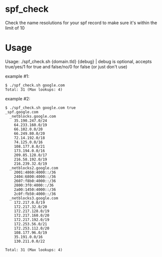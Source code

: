 # spf_check
Check the name resolutions for your spf record to make sure it's within the limit of 10

# Usage

Usage: ./spf_check.sh {domain.tld} {debug}    | debug is optional, accepts true/yes/1 for true and false/no/0 for false (or just don't use)

example #1:
```
$ ./spf_check.sh google.com
Total: 31 (Max lookups: 4)
```

example #2:
```
$ ./spf_check.sh google.com true
_spf.google.com 
  _netblocks.google.com 
    35.190.247.0/24 
    64.233.160.0/19 
    66.102.0.0/20 
    66.249.80.0/20 
    72.14.192.0/18 
    74.125.0.0/16 
    108.177.8.0/21 
    173.194.0.0/16 
    209.85.128.0/17 
    216.58.192.0/19 
    216.239.32.0/19 
  _netblocks2.google.com 
    2001:4860:4000::/36 
    2404:6800:4000::/36 
    2607:f8b0:4000::/36 
    2800:3f0:4000::/36 
    2a00:1450:4000::/36 
    2c0f:fb50:4000::/36 
  _netblocks3.google.com 
    172.217.0.0/19 
    172.217.32.0/20 
    172.217.128.0/19 
    172.217.160.0/20 
    172.217.192.0/19 
    172.253.56.0/21 
    172.253.112.0/20 
    108.177.96.0/19 
    35.191.0.0/16 
    130.211.0.0/22 

Total: 31 (Max lookups: 4)
```
